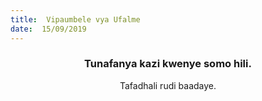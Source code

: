 ```yaml
---
title:  Vipaumbele vya Ufalme
date:  15/09/2019
---
```


### <center>Tunafanya kazi kwenye somo hili.</center>
<center>Tafadhali   rudi baadaye.</center>